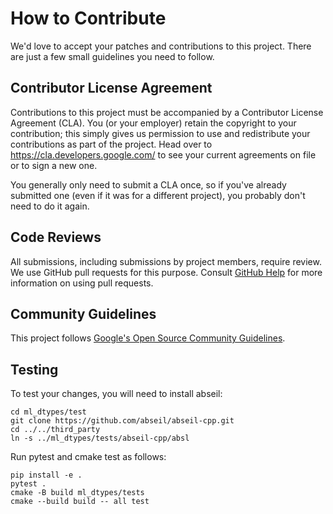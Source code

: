 # How to Contribute

We'd love to accept your patches and contributions to this project. There are
just a few small guidelines you need to follow.

## Contributor License Agreement

Contributions to this project must be accompanied by a Contributor License
Agreement (CLA). You (or your employer) retain the copyright to your
contribution; this simply gives us permission to use and redistribute your
contributions as part of the project. Head over to
<https://cla.developers.google.com/> to see your current agreements on file or
to sign a new one.

You generally only need to submit a CLA once, so if you've already submitted one
(even if it was for a different project), you probably don't need to do it
again.

## Code Reviews

All submissions, including submissions by project members, require review. We
use GitHub pull requests for this purpose. Consult
[GitHub Help](https://help.github.com/articles/about-pull-requests/) for more
information on using pull requests.

## Community Guidelines

This project follows
[Google's Open Source Community Guidelines](https://opensource.google/conduct/).

## Testing

To test your changes, you will need to install abseil:
```
cd ml_dtypes/test
git clone https://github.com/abseil/abseil-cpp.git
cd ../../third_party
ln -s ../ml_dtypes/tests/abseil-cpp/absl
```

Run pytest and cmake test as follows:
```
pip install -e .
pytest .
cmake -B build ml_dtypes/tests
cmake --build build -- all test
```
